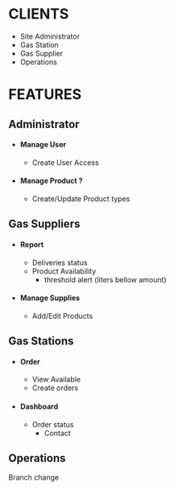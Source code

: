 # CLIENTS

* Site Administrator
* Gas Station
* Gas Supplier
* Operations


# FEATURES

## Administrator
* #### Manage User
  * Create User Access
* #### Manage Product ?
  * Create/Update Product types



## Gas Suppliers
* #### Report
  * Deliveries status
  * Product Availability
    * threshold alert (liters bellow amount)
* #### Manage Supplies
  * Add/Edit Products


## Gas Stations
* #### Order
  * View Available
  * Create orders
* #### Dashboard
  * Order status
    * Contact


## Operations
Branch change
